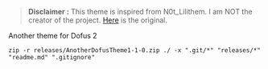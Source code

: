 > **Disclaimer :** This theme is inspired from N0t_Lilithem. I am NOT the creator of the project. [Here](https://gitlab.com/N0t/dofus-theme/-/raw/main/Lilitheme.json) is the original.

Another theme for Dofus 2

`zip -r releases/AnotherDofusTheme1-1-0.zip ./ -x ".git/*" "releases/*" "readme.md" ".gitignore"`